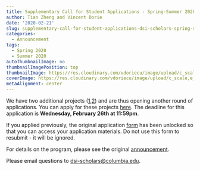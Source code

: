 ```yaml
---
title: Supplementary Call for Student Applications - Spring-Summer 2020
author: Tian Zheng and Vincent Dorie
date: '2020-02-21'
slug: supplementary-call-for-student-applications-dsi-scholars-spring-summer-2020
categories:
  - Announcement
tags:
  - Spring 2020
  - Summer 2020
autoThumbnailImage: no
thumbnailImagePosition: top
thumbnailImage: https://res.cloudinary.com/vdoriecu/image/upload/c_scale,w_720/v1579453473/opencall_spring-summer2020_rvj8zb.png
coverImage: https://res.cloudinary.com/vdoriecu/image/upload/c_scale,e_blur:300,w_800/v1579453473/opencall_spring-summer2020_rvj8zb.png
metaAlignment: center
---
```


We have two additional projects ([1](https://cu-dsi-scholars.github.io/DSI-scholars/2020/02/project-cryptocurrency-analytics-identifying-bad-actors/),[2](https://cu-dsi-scholars.github.io/DSI-scholars/2020/02/project-understanding-orientation/)) and are thus opening another round of applications. You can apply for these projects [here](https://forms.gle/xA5ZCXuUr6Jgh2Zk9). The deadline for this application is **Wednesday, February 26th at 11:59pm**.

If you applied previously, the original application [form](https://forms.gle/FirneensvXgZGE6HA) has been unlocked so that you can access your application materials. Do not use this form to resubmit - it will be ignored.

<!--more-->

For details on the program, please see the original [announcement](https://cu-dsi-scholars.github.io/DSI-scholars/2020/01/call-for-student-applications-dsi-scholars-spring-summer-2020/).

Please email questions to <dsi-scholars@columbia.edu>.
